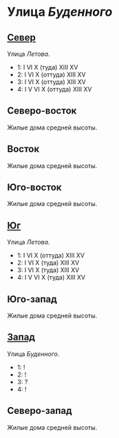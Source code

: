 # Улица *Буденного*

## [Север](./590050.md)

Улица *Летова*.

* 1:    I   VI  X (туда)  XIII    XV
* 2:    I   VI  X (оттуда)    XIII    XV
* 3:    I   VI  X (оттуда)    XIII    XV
* 4:    I   V   VI  X (оттуда)    XIII    XV

## Северо-восток

Жилые дома средней высоты.

## Восток

Жилые дома средней высоты.

## Юго-восток

Жилые дома средней высоты.

## [Юг](./590062.md)

Улица *Летова*.

* 1:    I   VI  X (оттуда)  XIII    XV
* 2:    I   VI  X (туда)    XIII    XV
* 3:    I   VI  X (туда)    XIII    XV
* 4:    I   V   VI  X (туда)    XIII    XV

## Юго-запад

Жилые дома средней высоты.

## [Запад](./585060.md)

Улица *Буденного*.

* 1:    !
* 2:    !
* 3:    ?
* 4:    !

## Северо-запад

Жилые дома средней высоты.
